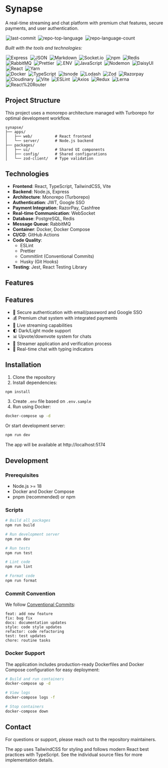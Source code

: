 # Synapse

A real-time streaming and chat platform with premium chat features, secure payments, and user authentication.

<img alt="last-commit" src="https://img.shields.io/github/last-commit/adityasharma-tech/synapse?style=flat&amp;logo=git&amp;logoColor=white&amp;color=0080ff" class="inline-block mx-1" style="margin: 0px 2px;">
<img alt="repo-top-language" src="https://img.shields.io/github/languages/top/adityasharma-tech/synapse?style=flat&amp;color=0080ff" class="inline-block mx-1" style="margin: 0px 2px;">
<img alt="repo-language-count" src="https://img.shields.io/github/languages/count/adityasharma-tech/synapse?style=flat&amp;color=0080ff" class="inline-block mx-1" style="margin: 0px 2px;">
<p><em>Built with the tools and technologies:</em></p>
<img alt="Express" src="https://img.shields.io/badge/Express-000000.svg?style=flat&amp;logo=Express&amp;logoColor=white" class="inline-block mx-1" style="margin: 0px 2px;">
<img alt="JSON" src="https://img.shields.io/badge/JSON-000000.svg?style=flat&amp;logo=JSON&amp;logoColor=white" class="inline-block mx-1" style="margin: 0px 2px;">
<img alt="Markdown" src="https://img.shields.io/badge/Markdown-000000.svg?style=flat&amp;logo=Markdown&amp;logoColor=white" class="inline-block mx-1" style="margin: 0px 2px;">
<img alt="Socket.io" src="https://img.shields.io/badge/Socket.io-010101.svg?style=flat&amp;logo=socketdotio&amp;logoColor=white" class="inline-block mx-1" style="margin: 0px 2px;">
<img alt="npm" src="https://img.shields.io/badge/npm-CB3837.svg?style=flat&amp;logo=npm&amp;logoColor=white" class="inline-block mx-1" style="margin: 0px 2px;">
<img alt="Redis" src="https://img.shields.io/badge/Redis-FF4438.svg?style=flat&amp;logo=Redis&amp;logoColor=white" class="inline-block mx-1" style="margin: 0px 2px;">
<img alt="RabbitMQ" src="https://img.shields.io/badge/RabbitMQ-FF6600.svg?style=flat&amp;logo=RabbitMQ&amp;logoColor=white" class="inline-block mx-1" style="margin: 0px 2px;">
<img alt="Prettier" src="https://img.shields.io/badge/Prettier-F7B93E.svg?style=flat&amp;logo=Prettier&amp;logoColor=black" class="inline-block mx-1" style="margin: 0px 2px;">
<img alt=".ENV" src="https://img.shields.io/badge/.ENV-ECD53F.svg?style=flat&amp;logo=dotenv&amp;logoColor=black" class="inline-block mx-1" style="margin: 0px 2px;">
<img alt="JavaScript" src="https://img.shields.io/badge/JavaScript-F7DF1E.svg?style=flat&amp;logo=JavaScript&amp;logoColor=black" class="inline-block mx-1" style="margin: 0px 2px;">
<img alt="Nodemon" src="https://img.shields.io/badge/Nodemon-76D04B.svg?style=flat&amp;logo=Nodemon&amp;logoColor=white" class="inline-block mx-1" style="margin: 0px 2px;">
<img alt="DaisyUI" src="https://img.shields.io/badge/DaisyUI-1AD1A5.svg?style=flat&amp;logo=DaisyUI&amp;logoColor=white" class="inline-block mx-1" style="margin: 0px 2px;">
<img alt="React" src="https://img.shields.io/badge/React-61DAFB.svg?style=flat&amp;logo=React&amp;logoColor=black" class="inline-block mx-1" style="margin: 0px 2px;">
<img alt="Yarn" src="https://img.shields.io/badge/Yarn-2C8EBB.svg?style=flat&amp;logo=Yarn&amp;logoColor=white" class="inline-block mx-1" style="margin: 0px 2px;">
<br>
<img alt="Docker" src="https://img.shields.io/badge/Docker-2496ED.svg?style=flat&amp;logo=Docker&amp;logoColor=white" class="inline-block mx-1" style="margin: 0px 2px;">
<img alt="TypeScript" src="https://img.shields.io/badge/TypeScript-3178C6.svg?style=flat&amp;logo=TypeScript&amp;logoColor=white" class="inline-block mx-1" style="margin: 0px 2px;">
<img alt="tsnode" src="https://img.shields.io/badge/tsnode-3178C6.svg?style=flat&amp;logo=ts-node&amp;logoColor=white" class="inline-block mx-1" style="margin: 0px 2px;">
<img alt="Lodash" src="https://img.shields.io/badge/Lodash-3492FF.svg?style=flat&amp;logo=Lodash&amp;logoColor=white" class="inline-block mx-1" style="margin: 0px 2px;">
<img alt="Zod" src="https://img.shields.io/badge/Zod-3E67B1.svg?style=flat&amp;logo=Zod&amp;logoColor=white" class="inline-block mx-1" style="margin: 0px 2px;">
<img alt="Razorpay" src="https://img.shields.io/badge/Razorpay-0C2451.svg?style=flat&amp;logo=Razorpay&amp;logoColor=white" class="inline-block mx-1" style="margin: 0px 2px;">
<img alt="Cloudinary" src="https://img.shields.io/badge/Cloudinary-3448C5.svg?style=flat&amp;logo=Cloudinary&amp;logoColor=white" class="inline-block mx-1" style="margin: 0px 2px;">
<img alt="Vite" src="https://img.shields.io/badge/Vite-646CFF.svg?style=flat&amp;logo=Vite&amp;logoColor=white" class="inline-block mx-1" style="margin: 0px 2px;">
<img alt="ESLint" src="https://img.shields.io/badge/ESLint-4B32C3.svg?style=flat&amp;logo=ESLint&amp;logoColor=white" class="inline-block mx-1" style="margin: 0px 2px;">
<img alt="Axios" src="https://img.shields.io/badge/Axios-5A29E4.svg?style=flat&amp;logo=Axios&amp;logoColor=white" class="inline-block mx-1" style="margin: 0px 2px;">
<img alt="Redux" src="https://img.shields.io/badge/Redux-764ABC.svg?style=flat&amp;logo=Redux&amp;logoColor=white" class="inline-block mx-1" style="margin: 0px 2px;">
<img alt="Lerna" src="https://img.shields.io/badge/Lerna-C084FC.svg?style=flat&amp;logo=Lerna&amp;logoColor=white" class="inline-block mx-1" style="margin: 0px 2px;">
<img alt="React%20Router" src="https://img.shields.io/badge/React%20Router-CA4245.svg?style=flat&amp;logo=React-Router&amp;logoColor=white" class="inline-block mx-1" style="margin: 0px 2px;">
</div>

## Project Structure

This project uses a monorepo architecture managed with Turborepo for optimal development workflow.

```
synapse/
├── apps/
│   ├── web/          # React frontend
│   └── server/       # Node.js backend
├── packages/
│   ├── ui/           # Shared UI components
│   ├── config/       # Shared configurations
│   └── zod-client/   # Type validation
```

## Technologies

- **Frontend**: React, TypeScript, TailwindCSS, Vite
- **Backend**: Node.js, Express
- **Architecture**: Monorepo (Turborepo)
- **Authentication**: JWT, Google SSO
- **Payment Integration**: RazorPay, Cashfree
- **Real-time Communication**: WebSocket
- **Database**: PostgreSQL, Redis
- **Message Queue**: RabbitMQ
- **Container**: Docker, Docker Compose
- **CI/CD**: GitHub Actions
- **Code Quality**:
    - ESLint
    - Prettier
    - Commitlint (Conventional Commits)
    - Husky (Git Hooks)
- **Testing**: Jest, React Testing Library

## Features

## Features

- 🔐 Secure authentication with email/password and Google SSO
- 💰 Premium chat system with integrated payments
- 🎥 Live streaming capabilities
- 🌓 Dark/Light mode support
- 📊 Upvote/downvote system for chats
- 👥 Streamer application and verification process
- 💬 Real-time chat with typing indicators

## Installation

1. Clone the repository
2. Install dependencies:

```sh
npm install
```

3. Create `.env` file based on `.env.sample`
4. Run using Docker:

```sh
docker-compose up -d
```

Or start development server:

```sh
npm run dev
```

The app will be available at http://localhost:5174

## Development

### Prerequisites

- Node.js >= 18
- Docker and Docker Compose
- pnpm (recommended) or npm

### Scripts

```sh
# Build all packages
npm run build

# Run development server
npm run dev

# Run tests
npm run test

# Lint code
npm run lint

# Format code
npm run format
```

### Commit Convention

We follow [Conventional Commits](https://www.conventionalcommits.org/):

```
feat: add new feature
fix: bug fix
docs: documentation updates
style: code style updates
refactor: code refactoring
test: test updates
chore: routine tasks
```

### Docker Support

The application includes production-ready Dockerfiles and Docker Compose configuration for easy deployment:

```sh
# Build and run containers
docker-compose up -d

# View logs
docker-compose logs -f

# Stop containers
docker-compose down
```

## Contact

For questions or support, please reach out to the repository maintainers.

The app uses TailwindCSS for styling and follows modern React best practices with TypeScript. See the individual source files for more implementation details.
